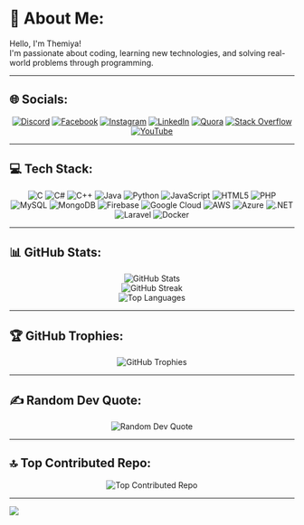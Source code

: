 # 💫 About Me:
Hello, I'm Themiya!  
I'm passionate about coding, learning new technologies, and solving real-world problems through programming.  

---

## 🌐 Socials:
<div align="center">
  <a href="https://discord.gg/h8Xwq5q3"><img src="https://img.shields.io/badge/Discord-%237289DA.svg?logo=discord&logoColor=white" alt="Discord"></a>
  <a href="https://www.facebook.com/themiya.thushan"><img src="https://img.shields.io/badge/Facebook-%231877F2.svg?logo=Facebook&logoColor=white" alt="Facebook"></a>
  <a href="https://www.instagram.com/thushan_themiya"><img src="https://img.shields.io/badge/Instagram-%23E4405F.svg?logo=Instagram&logoColor=white" alt="Instagram"></a>
  <a href="https://www.linkedin.com/in/thushan-themiya-0579201aa/"><img src="https://img.shields.io/badge/LinkedIn-%230077B5.svg?logo=linkedin&logoColor=white" alt="LinkedIn"></a>
  <a href="https://quora.com/profile/thushan_themiya"><img src="https://img.shields.io/badge/Quora-%23B92B27.svg?logo=Quora&logoColor=white" alt="Quora"></a>
  <a href="https://stackoverflow.com/users/your-profile-id"><img src="https://img.shields.io/badge/-Stackoverflow-FE7A16?logo=stack-overflow&logoColor=white" alt="Stack Overflow"></a>
  <a href="https://www.youtube.com/@thushanthemiya3862"><img src="https://img.shields.io/badge/YouTube-%23FF0000.svg?logo=YouTube&logoColor=white" alt="YouTube"></a>
</div>

---

## 💻 Tech Stack:
<div align="center">
  <img src="https://img.shields.io/badge/c-%2300599C.svg?style=for-the-badge&logo=c&logoColor=white" alt="C">
  <img src="https://img.shields.io/badge/c%23-%23239120.svg?style=for-the-badge&logo=csharp&logoColor=white" alt="C#">
  <img src="https://img.shields.io/badge/c++-%2300599C.svg?style=for-the-badge&logo=c%2B%2B&logoColor=white" alt="C++">
  <img src="https://img.shields.io/badge/java-%23ED8B00.svg?style=for-the-badge&logo=openjdk&logoColor=white" alt="Java">
  <img src="https://img.shields.io/badge/python-3670A0?style=for-the-badge&logo=python&logoColor=ffdd54" alt="Python">
  <img src="https://img.shields.io/badge/javascript-%23323330.svg?style=for-the-badge&logo=javascript&logoColor=%23F7DF1E" alt="JavaScript">
  <img src="https://img.shields.io/badge/html5-%23E34F26.svg?style=for-the-badge&logo=html5&logoColor=white" alt="HTML5">
  <img src="https://img.shields.io/badge/php-%23777BB4.svg?style=for-the-badge&logo=php&logoColor=white" alt="PHP">
  <img src="https://img.shields.io/badge/mysql-4479A1.svg?style=for-the-badge&logo=mysql&logoColor=white" alt="MySQL">
  <img src="https://img.shields.io/badge/MongoDB-%234ea94b.svg?style=for-the-badge&logo=mongodb&logoColor=white" alt="MongoDB">
  <img src="https://img.shields.io/badge/Firebase-%23039BE5.svg?style=for-the-badge&logo=firebase" alt="Firebase">
  <img src="https://img.shields.io/badge/GoogleCloud-%234285F4.svg?style=for-the-badge&logo=google-cloud&logoColor=white" alt="Google Cloud">
  <img src="https://img.shields.io/badge/AWS-%23FF9900.svg?style=for-the-badge&logo=amazon-aws&logoColor=white" alt="AWS">
  <img src="https://img.shields.io/badge/azure-%230072C6.svg?style=for-the-badge&logo=microsoftazure&logoColor=white" alt="Azure">
  <img src="https://img.shields.io/badge/.NET-5C2D91?style=for-the-badge&logo=.net&logoColor=white" alt=".NET">
  <img src="https://img.shields.io/badge/laravel-%23FF2D20.svg?style=for-the-badge&logo=laravel&logoColor=white" alt="Laravel">
  <img src="https://img.shields.io/badge/docker-%230db7ed.svg?style=for-the-badge&logo=docker&logoColor=white" alt="Docker">
</div>

---

## 📊 GitHub Stats:
<div align="center">
  <img src="https://github-readme-stats.vercel.app/api?username=07themiya&theme=dark&hide_border=false&include_all_commits=true&count_private=true" alt="GitHub Stats">
  <br />
  <img src="https://github-readme-streak-stats.herokuapp.com/?user=07themiya&theme=dark&hide_border=false" alt="GitHub Streak">
  <br />
  <img src="https://github-readme-stats.vercel.app/api/top-langs/?username=07themiya&theme=dark&hide_border=false&layout=compact" alt="Top Languages">
</div>

---

## 🏆 GitHub Trophies:
<div align="center">
  <img src="https://github-profile-trophy.vercel.app/?username=07themiya&theme=radical&no-frame=false&no-bg=true&margin-w=4" alt="GitHub Trophies">
</div>

---

## ✍️ Random Dev Quote:
<div align="center">
  <img src="https://quotes-github-readme.vercel.app/api?type=horizontal&theme=radical" alt="Random Dev Quote">
</div>

---

## 🔝 Top Contributed Repo:
<div align="center">
  <img src="https://github-contributor-stats.vercel.app/api?username=07themiya&limit=5&theme=dark&combine_all_yearly_contributions=true" alt="Top Contributed Repo">
</div>

---

[![](https://visitcount.itsvg.in/api?id=07themiya&icon=0&color=0)](https://visitcount.itsvg.in)

<!-- Proudly created with GPRM ( https://gprm.itsvg.in ) -->
